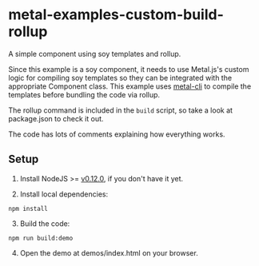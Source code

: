 # metal-examples-custom-build-rollup
A simple component using soy templates and rollup.

Since this example is a soy component, it needs to use Metal.js's custom logic for compiling soy templates so they can be integrated with the appropriate Component class. This example uses [metal-cli](http://www.npmjs.com/package/metal-cli) to compile the templates before bundling the code via rollup.

The rollup command is included in the `build` script, so take a look at package.json to check it out.

The code has lots of comments explaining how everything works.

## Setup

1. Install NodeJS >= [v0.12.0](http://nodejs.org/dist/v0.12.0/), if you don't have it yet.

2. Install local dependencies:

  ```
  npm install
  ```

3. Build the code:

  ```
  npm run build:demo
  ```

4. Open the demo at demos/index.html on your browser.
